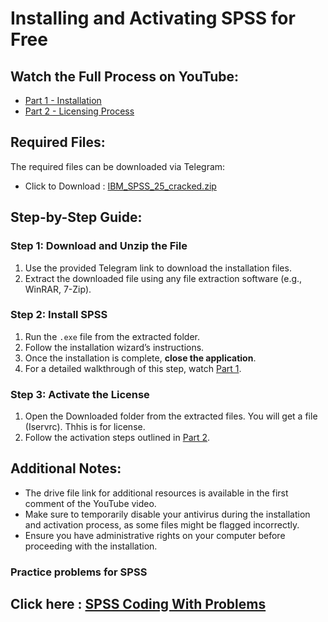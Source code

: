 # Installing and Activating SPSS for Free

## Watch the Full Process on YouTube:
- [Part 1 - Installation](https://youtu.be/9Wybva_yyTI?si=si_AIsSbSI3r6vuS)
- [Part 2 - Licensing Process](https://youtu.be/gFOFC0EUJZ8?si=kTOJ-tzCksusVpt_)

## Required Files:
The required files can be downloaded via Telegram:
- Click to Download : [IBM_SPSS_25_cracked.zip](https://t.me/c/2181137473/120)

## Step-by-Step Guide:

### Step 1: Download and Unzip the File
1. Use the provided Telegram link to download the installation files.
2. Extract the downloaded file using any file extraction software (e.g., WinRAR, 7-Zip).

### Step 2: Install SPSS
1. Run the `.exe` file from the extracted folder.
2. Follow the installation wizard’s instructions.
3. Once the installation is complete, **close the application**.
4. For a detailed walkthrough of this step, watch [Part 1](https://youtu.be/9Wybva_yyTI?si=si_AIsSbSI3r6vuS).

### Step 3: Activate the License
1. Open the Downloaded folder from the extracted files. You will get a file (Iservrc). Thhis is for license.
2. Follow the activation steps outlined in [Part 2](https://youtu.be/gFOFC0EUJZ8?si=kTOJ-tzCksusVpt_).

## Additional Notes:
- The drive file link for additional resources is available in the first comment of the YouTube video.
- Make sure to temporarily disable your antivirus during the installation and activation process, as some files might be flagged incorrectly.
- Ensure you have administrative rights on your computer before proceeding with the installation.

### Practice problems for SPSS
Click here : [SPSS Coding With Problems](https://github.com/anmmashud/SPSS_Coding_With_Problems)
---

